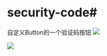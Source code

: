 # security-code#
自定义Button的一个验证码按钮
![](http://i.imgur.com/qKEzBch.png)

![](http://i.imgur.com/6GSpeY8.png)